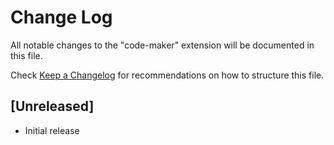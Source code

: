 # Change Log

All notable changes to the "code-maker" extension will be documented in this file.

Check [Keep a Changelog](http://keepachangelog.com/) for recommendations on how to structure this file.

## [Unreleased]

- Initial release